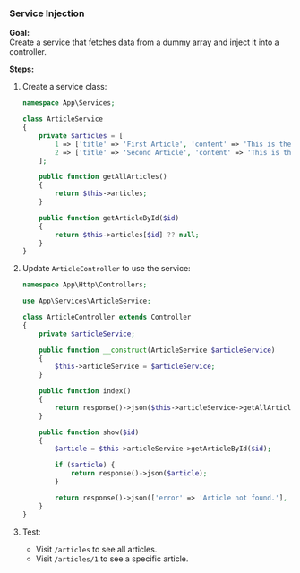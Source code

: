 ### **Service Injection**

**Goal:**  
Create a service that fetches data from a dummy array and inject it into a controller.

**Steps:**

1. Create a service class:
   ```php
   namespace App\Services;

   class ArticleService
   {
       private $articles = [
           1 => ['title' => 'First Article', 'content' => 'This is the first article.'],
           2 => ['title' => 'Second Article', 'content' => 'This is the second article.'],
       ];

       public function getAllArticles()
       {
           return $this->articles;
       }

       public function getArticleById($id)
       {
           return $this->articles[$id] ?? null;
       }
   }
   ```

2. Update `ArticleController` to use the service:
   ```php
   namespace App\Http\Controllers;

   use App\Services\ArticleService;

   class ArticleController extends Controller
   {
       private $articleService;

       public function __construct(ArticleService $articleService)
       {
           $this->articleService = $articleService;
       }

       public function index()
       {
           return response()->json($this->articleService->getAllArticles());
       }

       public function show($id)
       {
           $article = $this->articleService->getArticleById($id);

           if ($article) {
               return response()->json($article);
           }

           return response()->json(['error' => 'Article not found.'], 404);
       }
   }
   ```

3. Test:
   - Visit `/articles` to see all articles.
   - Visit `/articles/1` to see a specific article.

